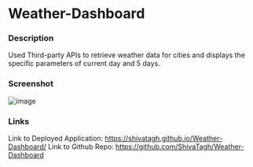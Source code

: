 # Weather-Dashboard

### Description
Used Third-party APIs to retrieve weather data for cities and displays the specific parameters of current day and 5 days.

### Screenshot
![image](https://user-images.githubusercontent.com/127795324/235375815-16e24560-907e-4f06-b7ec-ca81703a0ae6.png)


###  Links
Link to Deployed Application: https://shivatagh.github.io/Weather-Dashboard/
Link to Github Repo: https://github.com/ShivaTagh/Weather-Dashboard
